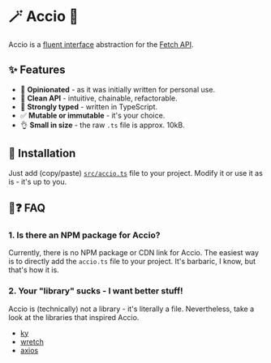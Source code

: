 # 🪄 Accio 🔗

Accio is a [fluent interface](https://en.wikipedia.org/wiki/Fluent_interface#JavaScript) abstraction for the [Fetch API](https://developer.mozilla.org/en-US/docs/Web/API/Fetch_API).

## ✨ Features

- 🧐 **Opinionated** - as it was initially written for personal use.
- 🔗 **Clean API** - intuitive, chainable, refactorable.
- 💪 **Strongly typed** - written in TypeScript.
- ✅ **Mutable or immutable** - it's your choice.
- 👌 **Small in size** - the raw `.ts` file is approx. 10kB.

## 🚀 Installation

Just add (copy/paste) [`src/accio.ts`](https://github.com/TheRuky/accio/blob/main/src/accio.ts) file to your project. Modify it or use it as is - it's up to you. 

## 🤨❓ FAQ

### 1. Is there an NPM package for Accio?

Currently, there is no NPM package or CDN link for Accio. The easiest way is to directly add the `accio.ts` file to your project. It's barbaric, I know, but that's how it is.

### 2. Your "library" sucks - I want better stuff!

Accio is (technically) not a library - it's literally a file. Nevertheless, take a look at the libraries that inspired Accio.

- [ky](https://github.com/sindresorhus/ky)
- [wretch](https://github.com/elbywan/wretch)
- [axios](https://github.com/axios/axios)